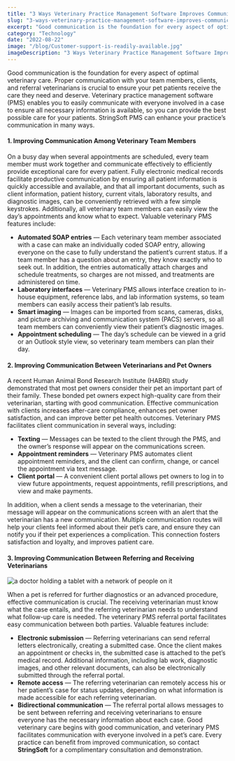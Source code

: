 ```yaml
---
title: "3 Ways Veterinary Practice Management Software Improves Communication"
slug: "3-ways-veterinary-practice-management-software-improves-communication"
excerpt: "Good communication is the foundation for every aspect of optimal veterinary care. Proper communication with your team members, clients, and referral veterinarians is crucial to ensure your pet pati…"
category: "Technology"
date: "2022-08-22"
image: "/blog/Customer-support-is-readily-available.jpg"
imageDescription: "3 Ways Veterinary Practice Management Software Improves Communication"
---
```

Good communication is the foundation for every aspect of optimal veterinary care. Proper communication with your team members, clients, and referral veterinarians is crucial to ensure your pet patients receive the care they need and deserve. Veterinary practice management software (PMS) enables you to easily communicate with everyone involved in a case to ensure all necessary information is available, so you can provide the best possible care for your patients. StringSoft PMS can enhance your practice’s communication in many ways.

#### 1. Improving Communication Among Veterinary Team Members
On a busy day when several appointments are scheduled, every team member must work together and communicate effectively to efficiently provide exceptional care for every patient. Fully electronic medical records facilitate productive communication by ensuring all patient information is quickly accessible and available, and that all important documents, such as client information, patient history, current vitals, laboratory results, and diagnostic images, can be conveniently retrieved with a few simple keystrokes. Additionally, all veterinary team members can easily view the day’s appointments and know what to expect. Valuable veterinary PMS features include:

- **Automated SOAP entries** — Each veterinary team member associated with a case can make an individually coded SOAP entry, allowing everyone on the case to fully understand the patient’s current status. If a team member has a question about an entry, they know exactly who to seek out. In addition, the entries automatically attach charges and schedule treatments, so charges are not missed, and treatments are administered on time.
- **Laboratory interfaces** — Veterinary PMS allows interface creation to in-house equipment, reference labs, and lab information systems, so team members can easily access their patient’s lab results.
- **Smart imaging** — Images can be imported from scans, cameras, disks, and picture archiving and communication system (PACS) servers, so all team members can conveniently view their patient’s diagnostic images.
- **Appointment scheduling** — The day’s schedule can be viewed in a grid or an Outlook style view, so veterinary team members can plan their day.

#### 2. Improving Communication Between Veterinarians and Pet Owners
A recent Human Animal Bond Research Institute (HABRI) study demonstrated that most pet owners consider their pet an important part of their family. These bonded pet owners expect high-quality care from their veterinarian, starting with good communication. Effective communication with clients increases after-care compliance, enhances pet owner satisfaction, and can improve better pet health outcomes. Veterinary PMS facilitates client communication in several ways, including:

- **Texting** — Messages can be texted to the client through the PMS, and the owner’s response will appear on the communications screen.
- **Appointment reminders** — Veterinary PMS automates client appointment reminders, and the client can confirm, change, or cancel the appointment via text message.
- **Client portal** — A convenient client portal allows pet owners to log in to view future appointments, request appointments, refill prescriptions, and view and make payments.

In addition, when a client sends a message to the veterinarian, their message will appear on the communications screen with an alert that the veterinarian has a new communication. Multiple communication routes will help your clients feel informed about their pet’s care, and ensure they can notify you if their pet experiences a complication. This connection fosters satisfaction and loyalty, and improves patient care.

#### 3. Improving Communication Between Referring and Receiving Veterinarians

![a doctor holding a tablet with a network of people on it](/blog/Improving-communication-between-referring-and-receiving-veterinarians.jpg)

When a pet is referred for further diagnostics or an advanced procedure, effective communication is crucial. The receiving veterinarian must know what the case entails, and the referring veterinarian needs to understand what follow-up care is needed. The veterinary PMS referral portal facilitates easy communication between both parties. Valuable features include:

- **Electronic submission** — Referring veterinarians can send referral letters electronically, creating a submitted case. Once the client makes an appointment or checks in, the submitted case is attached to the pet’s medical record. Additional information, including lab work, diagnostic images, and other relevant documents, can also be electronically submitted through the referral portal.
- **Remote access** — The referring veterinarian can remotely access his or her patient’s case for status updates, depending on what information is made accessible for each referring veterinarian.
- **Bidirectional communication** — The referral portal allows messages to be sent between referring and receiving veterinarians to ensure everyone has the necessary information about each case. Good veterinary care begins with good communication, and veterinary PMS facilitates communication with everyone involved in a pet’s care. Every practice can benefit from improved communication, so contact **StringSoft** for a complimentary consultation and demonstration.
